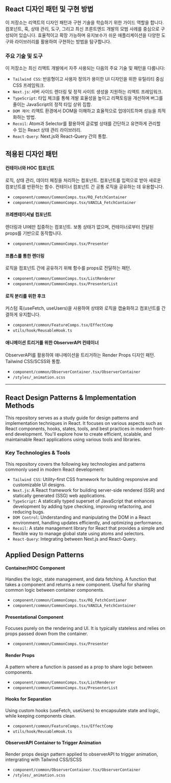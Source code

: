 ## React 디자인 패턴 및 구현 방법
이 저장소는 리액트의 디자인 패턴과 구현 기술을 학습하기 위한 가이드 역할을 합니다. 컴포넌트, 훅, 상태 관리, 도구, 그리고 최신 프론트엔드 개발의 모범 사례를 중심으로 구성되어 있습니다. 효율적이고 확장 가능하며 유지보수가 쉬운 애플리케이션을 다양한 도구와 라이브러리를 활용하여 구현하는 방법을 탐구합니다.

### 주요 기술 및 도구
이 저장소는 최신 리액트 개발에서 자주 사용되는 다음의 주요 기술 및 패턴을 다룹니다:

* `Tailwind CSS`: 반응형이고 사용자 정의가 용이한 UI 디자인을 위한 유틸리티 중심 CSS 프레임워크.
* `Next.js`: 서버 사이드 렌더링 및 정적 사이트 생성을 지원하는 리액트 프레임워크.
* `TypeScript`: 타입 체크를 통해 개발 효율성을 높이고 리팩토링을 개선하며 버그를 줄이는 JavaScript의 정적 타입 상위 집합.
* `DOM 제어`: 리액트 환경에서 DOM을 이해하고 효율적으로 업데이트하며 성능을 최적화하는 방법.
* `Recoil`: Atom과 Selector를 활용하여 글로벌 상태를 간단하고 유연하게 관리할 수 있는 React 상태 관리 라이브러리.
* `React-Query`: Next.js와 React-Query 간의 통합.

## 적용된 디자인 패턴
#### 컨테이너와 HOC 컴포넌트
로직, 상태 관리, 데이터 페칭을 처리하는 컴포넌트. 컴포넌트를 입력으로 받아 새로운 컴포넌트를 반환하는 함수. 컨테이너 컴포넌트 간 공통 로직을 공유하는 데 유용합니다.
* `component/common/CommonComps.tsx/RQ_FetchContainer`
* `component/common/CommonComps.tsx/VANILA_FetchContainer`
#### 프레젠테이셔널 컴포넌트
렌더링과 UI에만 집중하는 컴포넌트. 보통 상태가 없으며, 컨테이너로부터 전달된 props를 기반으로 동작합니다.
* `component/common/CommonComps.tsx/Presenter`
#### 프롭스를 통한 렌더링
로직을 컴포넌트 간에 공유하기 위해 함수를 props로 전달하는 패턴.
* `component/common/CommonComps.tsx/ListRenderer`
* `component/common/CommonComps.tsx/PresenterList`
#### 로직 분리를 위한 후크
커스텀 훅(useFetch, useUsers)을 사용하여 상태와 로직을 캡슐화하고 컴포넌트를 간결하게 유지합니다.
* `component/common/FeatureComps.tsx/EffectComp`
* `utils/hook/ReusableHook.ts`
#### 애니메이션 트리거를 위한 ObserverAPI 컨테이너
ObserverAPI를 활용하여 애니메이션을 트리거하는 Render Props 디자인 패턴. Tailwind CSS/SCSS와 통합.
* `component/common/ObserverContainer.tsx/ObserverContainer`
* `/styles/_animation.scss`

---

## React Design Patterns & Implementation Methods
This repository serves as a study guide for design patterns and implementation techniques in React. It focuses on various aspects such as React components, hooks, states, tools, and best practices in modern front-end development. You'll explore how to create efficient, scalable, and maintainable React applications using various tools and libraries.

### Key Technologies & Tools
This repository covers the following key technologies and patterns commonly used in modern React development:

* `Tailwind CSS`: Utility-first CSS framework for building responsive and customizable UI designs.
* `Next.js`: A React framework for building server-side rendered (SSR) and statically generated (SSG) web applications.
* `TypeScript`: A statically typed superset of JavaScript that enhances development by adding type checking, improving refactoring, and reducing bugs.
* `DOM Control`: Understanding and manipulating the DOM in a React environment, handling updates efficiently, and optimizing performance.
* `Recoil`: A state management library for React that provides a simple and flexible way to manage global state using atoms and selectors.
* `React-Query`: Integrating between Next.js and React-Query.

## Applied Design Patterns
#### Container/HOC Component
Handles the logic, state management, and data fetching. A function that takes a component and returns a new component. Useful for sharing common logic between container components.
* `component/common/CommonComps.tsx/RQ_FetchContianer`
* `component/common/CommonComps.tsx/VANILA_FetchContainer`
#### Presentational Component
Focuses purely on the rendering and UI. It is typically stateless and relies on props passed down from the container.
* `component/common/CommonComps.tsx/Presenter`
#### Render Props
A pattern where a function is passed as a prop to share logic between components.
* `component/common/CommonComps.tsx/ListRenderer`
* `component/common/CommonComps.tsx/PresenterList`
#### Hooks for Separation
Using custom hooks (useFetch, useUsers) to encapsulate state and logic, while keeping components clean.
* `component/common/FeatureComps.tsx/EffectComp`
* `utils/hook/ReusableHook.ts`
#### ObserverAPI Container to Trigger Animation
Render props design pattern applied to observerAPI to trigger animation, intergrating with Tailwind CSS/SCSS
* `component/common/ObserverContainer.tsx/ObserverContainer`
* `/styles/_animation.scss`
